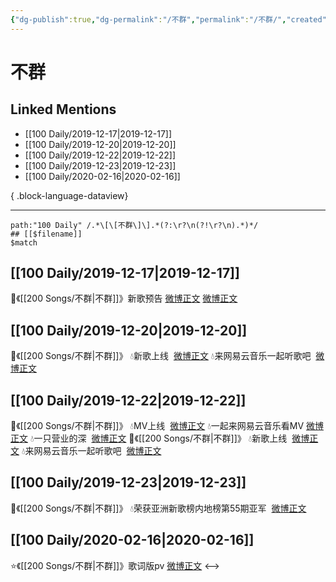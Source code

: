 ```yaml
---
{"dg-publish":true,"dg-permalink":"/不群","permalink":"/不群/","created":"2023-04-01T15:02:41.000+08:00","updated":"2023-04-10T15:30:08.000+08:00"}
---
```


# 不群

## Linked Mentions
- [[100 Daily/2019-12-17\|2019-12-17]]
- [[100 Daily/2019-12-20\|2019-12-20]]
- [[100 Daily/2019-12-22\|2019-12-22]]
- [[100 Daily/2019-12-23\|2019-12-23]]
- [[100 Daily/2020-02-16\|2020-02-16]]

{ .block-language-dataview}

---

```expander
path:"100 Daily" /.*\[\[不群\]\].*(?:\r?\n(?!\r?\n).*)*/
## [[$filename]]
$match
```
## [[100 Daily/2019-12-17\|2019-12-17]]
🎐《[[200 Songs/不群\|不群]]》新歌预告
[微博正文](https://m.weibo.cn/6466290670/4450489460270631)
[微博正文](https://m.weibo.cn/6466290670/4450529504119652)
## [[100 Daily/2019-12-20\|2019-12-20]]
🌠《[[200 Songs/不群\|不群]]》
💧新歌上线  [微博正文](https://m.weibo.cn/6466290670/4451727002395838)
💧来网易云音乐一起听歌吧  [微博正文](https://m.weibo.cn/6466290670/4451727359245091)

## [[100 Daily/2019-12-22\|2019-12-22]]
🌠《[[200 Songs/不群\|不群]]》
💧MV上线  [微博正文](https://m.weibo.cn/6466290670/4452269040645036)
💧一起来网易云音乐看MV
[微博正文](https://m.weibo.cn/6466290670/4452330492003628)
💧一只营业的深  [微博正文](https://m.weibo.cn/6466290670/4452423626070219)
🌠《[[200 Songs/不群\|不群]]》
💧新歌上线  [微博正文](https://m.weibo.cn/6466290670/4451727002395838)
💧来网易云音乐一起听歌吧  [微博正文](https://m.weibo.cn/6466290670/4451727359245091)
## [[100 Daily/2019-12-23\|2019-12-23]]
🌠《[[200 Songs/不群\|不群]]》
💧荣获亚洲新歌榜内地榜第55期亚军  [微博正文](https://m.weibo.cn/6466290670/4452666723788514)
## [[100 Daily/2020-02-16\|2020-02-16]]
⭐️《[[200 Songs/不群\|不群]]》歌词版pv
[微博正文](https://m.weibo.cn/6466290670/4472623725320362)
<-->